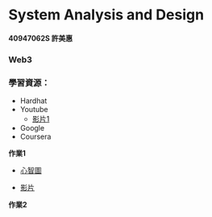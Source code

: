 # System Analysis and Design 
**40947062S 許美惠**

### Web3

### 學習資源：
- Hardhat
- Youtube
  - [影片1](https://youtube.com/playlist?list=PLS5SEs8ZftgXlCGXNfzKdq7nGBcIaVOdN)
- Google
- Coursera

**作業1**

- [心智圖](https://gitmind.com/app/docs/mgohp1hf?lang=en)

- [影片](https://youtu.be/ZTDO6fbEXwM)

**作業2**
